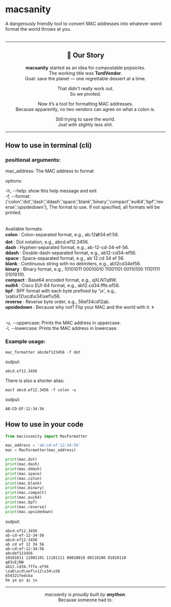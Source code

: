 macsanity
======
A dangerously friendly tool to convert MAC addresses into whatever weird format the world throws at you.  
<br />  
<hr>

<h2 align="center">🧵 Our Story</h2>

<p align="center">
  <strong>macsanity</strong> started as an idea for compostable popsicles. </br>
  The working title was <strong>TurdVendor</strong>. </br>
  Goal: save the planet — one regrettable dessert at a time.
</p>

<p align="center">
  That didn't really work out. </br>
  So we pivoted.
</p>

<p align="center">
  Now it’s a tool for formatting MAC addresses. </br>
  Because apparently, no two vendors can agree on what a colon is.
</p>

<p align="center">
  Still trying to save the world. </br>
  Just with slightly less shit.
</p>

<hr>

## How to use in terminal (cli)

### positional arguments:

mac_address: The MAC address to format

options:

-h, --help: show this help message and exit  
-f, --format: {'colon','dot','dash','ddash','space','blank','binary','compact','eui64','bpf','reverse','upsidedown'}, The format to use. If not specified, all formats will be printed.  
<br><br>
Available formats:<br>
**colon**       : Colon-separated format, e.g., ab:12:cd:34:ef:56.<br>
**dot**         : Dot notation, e.g., abcd.ef12.3456.<br>
**dash**        : Hyphen-separated format, e.g., ab-12-cd-34-ef-56.<br>
**ddash**       : Double-dash-separated format, e.g., ab12-cd34-ef56.<br>
**space**       : Space-separated format, e.g., ab 12 cd 34 ef 56.<br>
**blank**       : Continuous string with no delimiters, e.g., ab12cd34ef56.<br>
**binary**      : Binary format, e.g., 10101011 00010010 11001101 00110100 11101111 01010110.<br>
**compact**     : Base64 encoded format, e.g., qXLNTq9W.<br>
**eui64**       : Cisco EUI-64 format, e.g., ab12.cd34.fffe.ef56.<br>
**bpf**         : BPF format with each byte prefixed by '\\x', e.g., \\xab\\x12\\xcd\\x34\\xef\\x56.<br>
**reverse**     : Reverse byte order, e.g., 56ef34cd12ab.<br>
**upsidedown**  : Because why not? Flip your MAC and the world with it. 🌀<br><br>

-u, --uppercase: Prints the MAC address in uppercase.  
-l, --lowercase: Prints the MAC address in lowercase.

### Example usage:

```
mac_formatter abcdef123456 -f dot
```

output:

```
abcd.ef12.3456
```

There is also a shorter alias:

```
macf abcd.ef12.3456 -f colon -u
```

output:

```
AB:CD:EF:12:34:56
```

## How to use in your code

```python
from macinsanity import MacFormatter

mac_address = 'ab:cd:ef:12:34:56'
mac = MacFormatter(mac_address)

print(mac.dot)
print(mac.dash)
print(mac.ddash)
print(mac.space)
print(mac.colon)
print(mac.blank)
print(mac.binary)
print(mac.compact)
print(mac.eui64)
print(mac.bpf)
print(mac.reverse)
print(mac.upsidedown)
```

output:

```
abcd.ef12.3456  
ab-cd-ef-12-34-56  
abcd-ef12-3456  
ab cd ef 12 34 56  
ab:cd:ef:12:34:56  
abcdef123456  
10101011 11001101 11101111 00010010 00110100 01010110  
q83vEjRW  
ab12.cd34.fffe.ef56  
\xab\xcd\xef\x12\x34\x56  
654321fedcba  
ɓɐ ɟǝ pɔ ʞɾ ᴉu  
```

<hr>
<p align="center">
  <i>macsanity is proudly built by <strong>anython</strong>.</i><br />
  Because someone had to.
</p>
